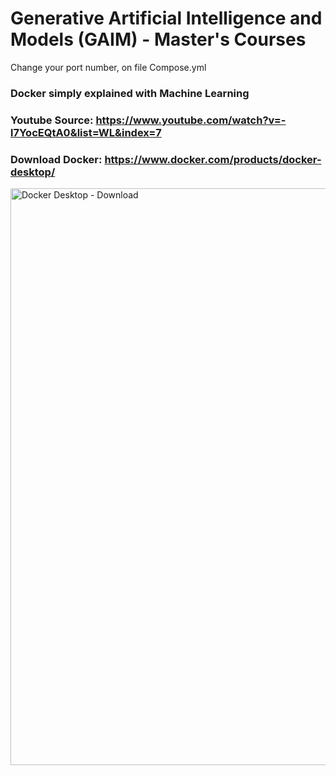 # Generative Artificial Intelligence and Models (GAIM) - Master's Courses

Change your port number, on file Compose.yml

### Docker simply explained with Machine Learning

### Youtube Source: https://www.youtube.com/watch?v=-l7YocEQtA0&list=WL&index=7

### Download Docker: https://www.docker.com/products/docker-desktop/

<img width="923" alt="Docker Desktop - Download" src="https://github.com/user-attachments/assets/074bbe50-51c6-4a58-ab1d-d02fb83409a9">
